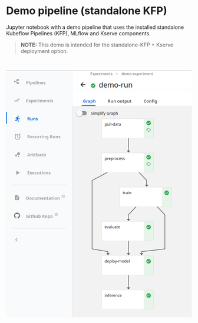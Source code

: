 # Demo pipeline (standalone KFP)

Jupyter notebook with a demo pipeline that uses the installed standalone Kubeflow Pipelines (KFP), MLflow and Kserve components.

> **NOTE:** This demo is intended for the standalone-KFP + Kserve deployment option.

<br>

![Pipeline Graph](graph.png)